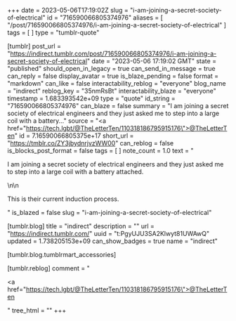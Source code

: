 +++
date = 2023-05-06T17:19:02Z
slug = "i-am-joining-a-secret-society-of-electrical"
id = "716590066805374976"
aliases = [ "/post/716590066805374976/i-am-joining-a-secret-society-of-electrical" ]
tags = [ ]
type = "tumblr-quote"

[tumblr]
post_url = "https://indirect.tumblr.com/post/716590066805374976/i-am-joining-a-secret-society-of-electrical"
date = "2023-05-06 17:19:02 GMT"
state = "published"
should_open_in_legacy = true
can_send_in_message = true
can_reply = false
display_avatar = true
is_blaze_pending = false
format = "markdown"
can_like = false
interactability_reblog = "everyone"
blog_name = "indirect"
reblog_key = "35nmRsBt"
interactability_blaze = "everyone"
timestamp = 1.683393542e+09
type = "quote"
id_string = "716590066805374976"
can_blaze = false
summary = "I am joining a secret society of electrical engineers and they just asked me to step into a large coil with a battery..."
source = "<a href=\"https://tech.lgbt/@TheLetterTen/110318186795915176\">@TheLetterTen</a>"
id = 7.16590066805375e+17
short_url = "https://tmblr.co/ZY3jbydnrjvzWW00"
can_reblog = false
is_blocks_post_format = false
tags = [ ]
note_count = 1.0
text = "<p>I am joining a secret society of electrical engineers and they just asked me to step into a large coil with a battery attached.</p>\n\n<p>This is their current induction process.</p>"
is_blazed = false
slug = "i-am-joining-a-secret-society-of-electrical"

[tumblr.blog]
title = "indirect"
description = ""
url = "https://indirect.tumblr.com/"
uuid = "t:PgyUJU3SA2Klwyt81UWAwQ"
updated = 1.738205153e+09
can_show_badges = true
name = "indirect"

[tumblr.blog.tumblrmart_accessories]

[tumblr.reblog]
comment = "<p><a href=\"https://tech.lgbt/@TheLetterTen/110318186795915176\">@TheLetterTen</a></p>"
tree_html = ""
+++
